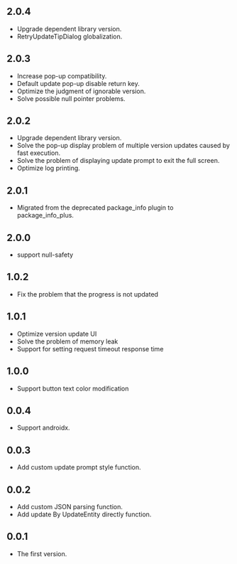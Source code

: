 ## 2.0.4

* Upgrade dependent library version.
* RetryUpdateTipDialog globalization.

## 2.0.3

* Increase pop-up compatibility.
* Default update pop-up disable return key.
* Optimize the judgment of ignorable version.
* Solve possible null pointer problems.

## 2.0.2

* Upgrade dependent library version.
* Solve the pop-up display problem of multiple version updates caused by fast execution.
* Solve the problem of displaying update prompt to exit the full screen.
* Optimize log printing.

## 2.0.1

* Migrated from the deprecated package_info plugin to package_info_plus.

## 2.0.0

* support null-safety

## 1.0.2

* Fix the problem that the progress is not updated

## 1.0.1

* Optimize version update UI
* Solve the problem of memory leak
* Support for setting request timeout response time

## 1.0.0

* Support button text color modification

## 0.0.4

* Support androidx.

## 0.0.3

* Add custom update prompt style function.

## 0.0.2

* Add custom JSON parsing function.
* Add update By UpdateEntity directly function.

## 0.0.1

* The first version.
